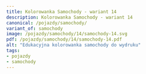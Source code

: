```yaml
---
title: Kolorowanka Samochody - wariant 14
description: Kolorowanka Samochody - wariant 14
canonical: /pojazdy/samochody/
variant_of: samochody
image: /pojazdy/samochody/14/samochody-14.svg
pdf: /pojazdy/samochody/14/samochody-14.pdf
alt: "Edukacyjna kolorowanka samochody do wydruku"
tags:
- pojazdy
- samochody
---
```

